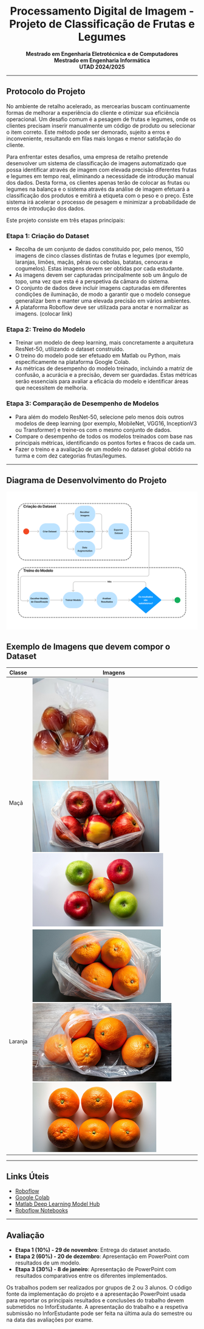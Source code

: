 
<div align="center">

# **Processamento Digital de Imagem - Projeto de Classificação de Frutas e Legumes**

**Mestrado em Engenharia Eletrotécnica e de Computadores**  
**Mestrado em Engenharia Informática**  
**UTAD 2024/2025**

</div>

---

## **Protocolo do Projeto**

No ambiente de retalho acelerado, as mercearias buscam continuamente formas de melhorar a experiência do cliente e otimizar sua eficiência operacional. Um desafio comum é a pesagem de frutas e legumes, onde os clientes precisam inserir manualmente um código de produto ou selecionar o item correto. Este método pode ser demorado, sujeito a erros e inconveniente, resultando em filas mais longas e menor satisfação do cliente.

Para enfrentar estes desafios, uma empresa de retalho pretende desenvolver um sistema de classificação de imagens automatizado que possa identificar através de imagem com elevada precisão diferentes frutas e legumes em tempo real, eliminando a necessidade de introdução manual dos dados. Desta forma, os clientes apenas terão de colocar as frutas ou legumes na balança e o sistema através da análise de imagem efetuará a classificação dos produtos e emitirá a etiqueta com o peso e o preço. Este sistema irá acelerar o processo de pesagem e minimizar a probabilidade de erros de introdução dos dados.


Este projeto consiste em três etapas principais:

### **Etapa 1: Criação do Dataset**
- Recolha de um conjunto de dados constituído por, pelo menos, 150 imagens de cinco classes distintas de frutas e legumes (por exemplo, laranjas, limões, maçãs, pêras ou cebolas, batatas, cenouras e cogumelos). Estas imagens devem ser obtidas por cada estudante.
- As imagens devem ser capturadas principalmente sob um ângulo de topo, uma vez que esta é a perspetiva da câmara do sistema.
- O conjunto de dados deve incluir imagens capturadas em diferentes condições de iluminação, de modo a garantir que o modelo consegue generalizar bem e manter uma elevada precisão em vários ambientes.
- A plataforma Roboflow deve ser utilizada para anotar e normalizar as imagens. (colocar link)


### **Etapa 2: Treino do Modelo**
- Treinar um modelo de deep learning, mais concretamente a arquitetura ResNet-50, utilizando o dataset construído. 
- O treino do modelo pode ser efetuado em Matlab ou Python, mais especificamente na plataforma Google Colab. 
- As métricas de desempenho do modelo treinado, incluindo a matriz de confusão, a acurácia e a precisão, devem ser guardadas. Estas métricas serão essenciais para avaliar a eficácia do modelo e identificar áreas que necessitem de melhoria. 


### **Etapa 3: Comparação de Desempenho de Modelos**
- Para além do modelo ResNet-50, selecione pelo menos dois outros modelos de deep learning (por exemplo, MobileNet, VGG16, InceptionV3 ou Transformer) e treine-os com o mesmo conjunto de dados.
- Compare o desempenho de todos os modelos treinados com base nas principais métricas, identificando os pontos fortes e fracos de cada um.
- Fazer o treino e a avaliação de um modelo no dataset global obtido na turma e com dez categorias frutas/legumes.

---

## **Diagrama de Desenvolvimento do Projeto**

![Diagrama](images/pdi_diagram.png)

## **Exemplo de Imagens que devem compor o Dataset**

| Classe  | Imagens                    |
| ------- | -------------------------- |
| Maçã    | <img src="images/Picture1.png" alt="Imagem 1" width="200"/> ![Imagem 2](images/Picture2.png) ![Imagem 3](images/Picture3.png) |
| Laranja | ![Imagem 1](images/Picture4.png) ![Imagem 2](images/Picture5.png) ![Imagem 3](images/Picture6.png) |

---

## **Links Úteis**

- [Roboflow](https://roboflow.com/)  
- [Google Colab](https://colab.research.google.com/)  
- [Matlab Deep Learning Model Hub](https://github.com/matlab-deep-learning/MATLAB-Deep-Learning-Model-Hub)  
- [Roboflow Notebooks](https://github.com/roboflow/notebooks)  

---

## **Avaliação**

- **Etapa 1 (10%) - 29 de novembro**: Entrega do dataset anotado.
- **Etapa 2 (60%) - 20 de dezembro**: Apresentação em PowerPoint com resultados de um modelo.
- **Etapa 3 (30%) - 8 de janeiro**: Apresentação de PowerPoint com resultados comparativos entre os diferentes implementados.

Os trabalhos podem ser realizados por grupos de 2 ou 3 alunos. O código fonte da implementação do projeto e a apresentação PowerPoint usada para reportar os principais resultados e conclusões do trabalho devem submetidos no InforEstudante. A apresentação do trabalho e a respetiva submissão no InforEstudante pode ser feita na última aula do semestre ou na data das avaliações por exame.
